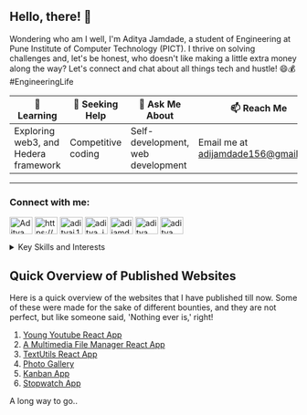 ## Hello, there! 👋

Wondering who am I well, I'm Aditya Jamdade, a student of Engineering at Pune Institute of Computer Technology (PICT). I thrive on solving challenges and, let's be honest, who doesn't like making a little extra money along the way? Let's connect and chat about all things tech and hustle! 😄💰 #EngineeringLife

| 🌱 **Learning**   | 🤔 **Seeking Help** | 💬 **Ask Me About** | 📫 **Reach Me**           | ⚡ **Fun Fact**        |
|-------------------|---------------------|---------------------|--------------------------|------------------------|
| Exploring web3, and Hedera framework | Competitive coding | Self-development, web development | Email me at adijamdade156@gmail.com | Life is Wonderful! |

---

<h3 align="left">Connect with me:</h3>
<p align="left">
<a href="https://twitter.com/AdityaJamdade08" target="blank"><img align="center" src="https://raw.githubusercontent.com/rahuldkjain/github-profile-readme-generator/master/src/images/icons/Social/twitter.svg" alt="Aditya" height="30" width="40" /></a>
<a href="https://www.linkedin.com/in/aditya-jamdade/" target="blank"><img align="center" src="https://raw.githubusercontent.com/rahuldkjain/github-profile-readme-generator/master/src/images/icons/Social/linked-in-alt.svg" alt="https://www.linkedin.com/in/aditya-jamdade/" height="30" width="40" /></a>
<a href="https://instagram.com/adityaj.19/" target="blank"><img align="center" src="https://raw.githubusercontent.com/rahuldkjain/github-profile-readme-generator/master/src/images/icons/Social/instagram.svg" alt="adityaj.19" height="30" width="40" /></a>
<a href="https://discord.gg/aditya_jamdade08" target="blank"><img align="center" src="https://raw.githubusercontent.com/rahuldkjain/github-profile-readme-generator/master/src/images/icons/Social/discord.svg" alt="aditya_jamdade08" height="30" width="40" /></a>
<a href="https://leetcode.com/adijamdade156" target="blank"><img align="center" src="https://raw.githubusercontent.com/rahuldkjain/github-profile-readme-generator/master/src/images/icons/Social/leet-code.svg" alt="adijamdade156" height="30" width="40" /></a>
<a href="https://auth.geeksforgeeks.org/user/adijamdade156/practice" target="blank"><img align="center" src="https://raw.githubusercontent.com/rahuldkjain/github-profile-readme-generator/master/src/images/icons/Social/geeks-for-geeks.svg" alt="aditya" height="30" width="40" /></a>
<a href="https://codingninjas.com/studio/profile/989a18a2-a83d-4963-8c42-afde094c6cb2" target="blank"><img align="center" src="https://codingninjas.com/assets-landing/images/CNLOGO.svg" alt="aditya" height="30" width="40" /></a>

</p>

<details>
<summary>Key Skills and Interests</summary>

- 💻 Programming Languages: C++, JavaScript
- 🌐 Web Development: HTML, CSS, JavaScript, React.js
- 🧠 Self-development and Learning
- 🔍 Problem Solving and Competitive Coding
- 💰 Entrepreneurship and Side Projects
- 📚 Reading Tech Blogs and Books

</details>

## Quick Overview of Published Websites

Here is a quick overview of the websites that I have published till now. Some of these were made for the sake of different bounties, and they are not perfect, but like someone said, 'Nothing ever is,' right!

1. [Young Youtube React App](https://young-youtube.netlify.app/)
2. [A Multimedia File Manager React App](https://stackupadi-multimedia-app.netlify.app/)
3. [TextUtils React App](https://adityajamdade.github.io/TextUtils-React-app/)
4. [Photo Gallery](https://stackupadi-photo-gallery-app.netlify.app/)
5. [Kanban App](https://stackupadi-kanban-app.netlify.app/)
6. [Stopwatch App](https://stackupadi-stopwatch-app.netlify.app/)

A long way to go..
